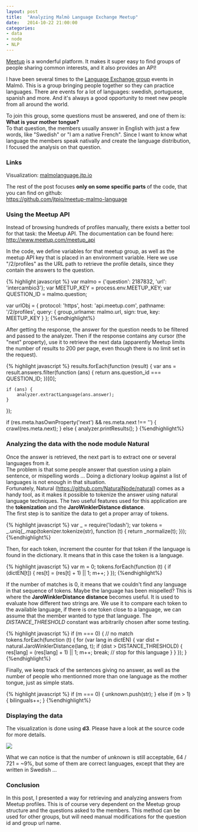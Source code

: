 ```yaml
---
layout: post
title:  "Analyzing Malmö Language Exchange Meetup"
date:   2014-10-22 21:00:00
categories:
- data
- node
- NLP
---
```


<p>
  <a href="http://meetup.com">Meetup</a> is a wonderful platform. It makes it super easy to find groups of people sharing common interests, and it also provides an API! <br>
</p>

<p>
  I have been several times to the <a href="http://www.meetup.com/intercambio3">Language Exchange group</a> events in Malmö. This is a group bringing people together so they can practice languages. There are events for a lot of languages: swedish, portuguese, spanish and more. And it's always a good opportunity to meet new people from all around the world. <br>
</p>

<p>
  To join this group, some questions must be answered, and one of them is: <strong>What is your mother tongue?</strong><br>
  To that question, the members usually answer in English with just a few words, like "Swedish" or "I am a native French". Since I want to know what language the members speak nativally and create the language distribution, I focused the analysis on that question.<br>
</p>

<h3>Links</h3>

<p class="bigger">
  Visualization: <a href="http://malmolanguage.jtp.io">malmolanguage.jtp.io</a>
</p>

<p>
  The rest of the post focuses <strong> only on some specific parts </strong> of the code, that you can find on github:<br>
  <a href="https://github.com/jtpio/meetup-malmo-language">https://github.com/jtpio/meetup-malmo-language</a>
</p>

<h3>Using the Meetup API</h3>

<p>
  Instead of browsing hundreds of profiles manually, there exists a better tool for that task: the Meetup API. The documentation can be found here: <a href="http://www.meetup.com/meetup_api">http://www.meetup.com/meetup_api</a> <br>

  In the code, we define variables for that meetup group, as well as the meetup API key that is placed in an environment variable. Here we use "/2/profiles" as the URL path to retrieve the profile details, since they contain the answers to the question.
</p>

<p>
{% highlight javascript %}
var malmo = {'question': 2187832, 'url': 'intercambio3'};
var MEETUP_KEY = process.env.MEETUP_KEY;
var QUESTION_ID = malmo.question;

var urlObj = {
    protocol: 'https',
    host: 'api.meetup.com',
    pathname: '/2/profiles',
    query: {
        group_urlname: malmo.url,
        sign: true,
        key: MEETUP_KEY
    }
};
{%endhighlight%}
</p>

<p>
  After getting the response, the answer for the question needs to be filtered and passed to the analyzer. Then if the response contains any cursor (the "next" property), use it to retrieve the next data (apparently Meetup limits the number of results to 200 per page, even though there is no limit set in the request).
</p>

<p>
{% highlight javascript %}
results.forEach(function (result) {
    var ans = result.answers.filter(function (ans) {
        return ans.question_id === QUESTION_ID;
    })[0];

    if (ans) {
        analyzer.extractLanguage(ans.answer);
    }
});

if (res.meta.hasOwnProperty('next') && res.meta.next !== '') {
    crawl(res.meta.next);
} else {
    analyzer.printResults();
}
{%endhighlight%}
</p>

<h3> Analyzing the data with the node module Natural</h3>

<p>
  Once the answer is retrieved, the next part is to extract one or several languages from it. <br>
  The problem is that some people answer that question using a plain sentence, or mispelling words ... Doing a dictionary lookup against a list of languages is not enough in that situation. <br>
  Fortunately, Natural (<a href="https://github.com/NaturalNode/natural">https://github.com/NaturalNode/natural</a>) comes as a handy tool, as it makes it possible to tokenize the answer using natural language techniques. The two useful features used for this application are the <strong>tokenization</strong> and the <strong>JaroWinklerDistance distance</strong>. <br>
  The first step is to sanitize the data to get a proper array of tokens.
</p>

<p>
{% highlight javascript %}
var _ = require('lodash');
var tokens = _.uniq(_.map(tokenizer.tokenize(str), function (t) {
    return _normalize(t);
}));
{%endhighlight%}
</p>

<p>
  Then, for each token, increment the counter for that token if the language is found in the dictionary. It means that in this case the token is a language.
</p>

<p>
{% highlight javascript %}
var m = 0;
tokens.forEach(function (t) {
    if (dictEN[t]) {
        res[t] = (res[t] + 1) || 1;
        m++;
    }
});
{%endhighlight%}
</p>

<p>
  If the number of matches is 0, it means that we couldn't find any language in that sequence of tokens. Maybe the language has been mispelled? This is where the <strong>JaroWinklerDistance distance</strong> becomes useful. It is used to evaluate how different two strings are. We use it to compare each token to the available language, if there is one token close to a language, we can assume that the member wanted to type that language. The <em>DISTANCE_THRESHOLD</em> constant was arbitrarily chosen after some testing.
</p>

<p>
{% highlight javascript %}
if (m === 0) {
    // no match
    tokens.forEach(function (t) {
        for (var lang in dictEN) {
            var dist = natural.JaroWinklerDistance(lang, t);
            if (dist > DISTANCE_THRESHOLD) {
                res[lang] = (res[lang] + 1) || 1;
                m++;
                break; // stop for this language
            }
        }
    });
}
{%endhighlight%}
</p>

<p>
Finally, we keep track of the sentences giving no answer, as well as the number of people who mentionned more than one language as the mother tongue, just as simple stats.
</p>

<p>
{% highlight javascript %}
if (m === 0) {
    unknown.push(str);
} else if (m > 1) {
    bilinguals++;
}
{%endhighlight%}
</p>


<h3>Displaying the data</h3>

<p>
The visualization is done using <strong>d3</strong>. Please have a look at the source code for more details.
</p>

<p class="media-container">
  <img src="{{ site.url }}/res/malmolanguage.png">
</p>

<p>
What we can notice is that the number of <em>unknown</em> is still acceptable, 64 / 721 = ~9%, but some of them are correct languages, except that they are written in Swedish ...
</p>

<h3>Conclusion</h3>

<p>
In this post, I presented a way for retrieving and analyzing answers from Meetup profiles. This is of course very dependent on the Meetup group structure and the questions asked to the members. This method can be used for other groups, but will need manual modifications for the question id and group url name.
</p>